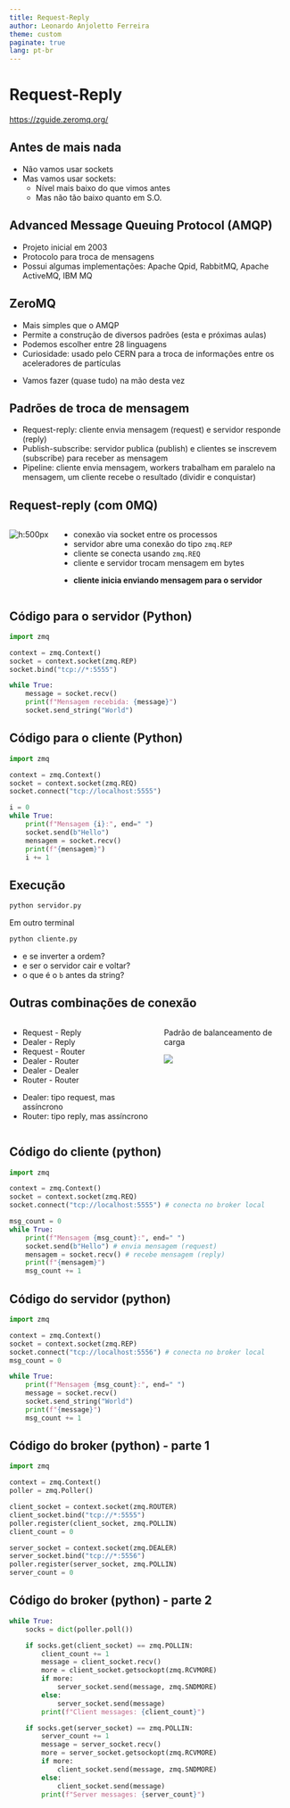 ```yaml
---
title: Request-Reply
author: Leonardo Anjoletto Ferreira
theme: custom
paginate: true
lang: pt-br
---
```

<!-- headingDivider: 2 -->

<!--
_header: CC7261 - Sistemas Distribuídos
_footer: Leonardo Anjoletto Ferreira
_paginate: skip
-->

# Request-Reply

https://zguide.zeromq.org/

## Antes de mais nada

* Não vamos usar sockets
* Mas vamos usar sockets:
    - Nível mais baixo do que vimos antes
    - Mas não tão baixo quanto em S.O.

## Advanced Message Queuing Protocol (AMQP)
- Projeto inicial em 2003
- Protocolo para troca de mensagens
- Possui algumas implementações: Apache Qpid, RabbitMQ, Apache ActiveMQ, IBM MQ

## ZeroMQ

- Mais simples que o AMQP
- Permite a construção de diversos padrões (esta e próximas aulas)
- Podemos escolher entre 28 linguagens
- Curiosidade: usado pelo CERN para a troca de informações entre os aceleradores de partículas
* Vamos fazer (quase tudo) na mão desta vez

## Padrões de troca de mensagem
- Request-reply: cliente envia mensagem (request) e servidor responde (reply)
- Publish-subscribe: servidor publica (publish) e clientes se inscrevem (subscribe) para receber as mensagem
- Pipeline: cliente envia mensagem, workers trabalham em paralelo na mensagem, um cliente recebe o resultado (dividir e conquistar)

## Request-reply (com 0MQ)

<div class="columns">
<div>

![h:500px](https://zguide.zeromq.org/images/fig2.png)

</div>
<div>

- conexão via socket entre os processos
- servidor abre uma conexão do tipo `zmq.REP`
- cliente se conecta usando `zmq.REQ`
- cliente e servidor trocam mensagem em bytes
* **cliente inicia enviando mensagem para o servidor**

</div>
</div>

## Código para o servidor (Python)
```py
import zmq

context = zmq.Context()
socket = context.socket(zmq.REP)
socket.bind("tcp://*:5555")

while True:
    message = socket.recv()
    print(f"Mensagem recebida: {message}")
    socket.send_string("World")
```

## Código para o cliente (Python)
```py
import zmq

context = zmq.Context()
socket = context.socket(zmq.REQ)
socket.connect("tcp://localhost:5555")

i = 0
while True:
    print(f"Mensagem {i}:", end=" ")
    socket.send(b"Hello")
    mensagem = socket.recv()
    print(f"{mensagem}")
    i += 1

```

## Execução

```sh
python servidor.py
```

Em outro terminal
```sh
python cliente.py
```

* e se inverter a ordem?
* e ser o servidor cair e voltar?
* o que é o `b` antes da string?

## Outras combinações de conexão

<div class="columns">
<div>

- Request - Reply
- Dealer - Reply
- Request - Router
- Dealer - Router
- Dealer - Dealer
- Router - Router

* Dealer: tipo request, mas assíncrono
* Router: tipo reply, mas assíncrono

</div>
<div>

Padrão de balanceamento de carga

![](https://zguide.zeromq.org/images/fig32.png)

</div>
</div>

## Código do cliente (python)


```py
import zmq

context = zmq.Context()
socket = context.socket(zmq.REQ)
socket.connect("tcp://localhost:5555") # conecta no broker local

msg_count = 0
while True:
    print(f"Mensagem {msg_count}:", end=" ")
    socket.send(b"Hello") # envia mensagem (request)
    mensagem = socket.recv() # recebe mensagem (reply)
    print(f"{mensagem}")
    msg_count += 1
```

## Código do servidor (python)


```py
import zmq

context = zmq.Context()
socket = context.socket(zmq.REP)
socket.connect("tcp://localhost:5556") # conecta no broker local
msg_count = 0

while True:
    print(f"Mensagem {msg_count}:", end=" ")
    message = socket.recv()
    socket.send_string("World")
    print(f"{message}")
    msg_count += 1
```

## Código do broker (python) - parte 1

```py
import zmq

context = zmq.Context()
poller = zmq.Poller()

client_socket = context.socket(zmq.ROUTER)
client_socket.bind("tcp://*:5555")
poller.register(client_socket, zmq.POLLIN)
client_count = 0

server_socket = context.socket(zmq.DEALER)
server_socket.bind("tcp://*:5556")
poller.register(server_socket, zmq.POLLIN)
server_count = 0
```

## Código do broker (python) - parte 2

```py
while True:
    socks = dict(poller.poll())

    if socks.get(client_socket) == zmq.POLLIN:
        client_count += 1
        message = client_socket.recv()
        more = client_socket.getsockopt(zmq.RCVMORE)
        if more:
            server_socket.send(message, zmq.SNDMORE)
        else:
            server_socket.send(message)
        print(f"Client messages: {client_count}")

    if socks.get(server_socket) == zmq.POLLIN:
        server_count += 1
        message = server_socket.recv()
        more = server_socket.getsockopt(zmq.RCVMORE)
        if more:
            client_socket.send(message, zmq.SNDMORE)
        else:
            client_socket.send(message)
        print(f"Server messages: {server_count}")

```
